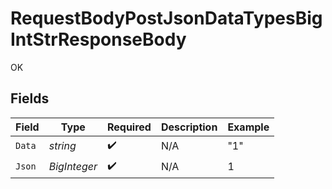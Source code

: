 # RequestBodyPostJsonDataTypesBigIntStrResponseBody

OK


## Fields

| Field              | Type               | Required           | Description        | Example            |
| ------------------ | ------------------ | ------------------ | ------------------ | ------------------ |
| `Data`             | *string*           | :heavy_check_mark: | N/A                | "1"                |
| `Json`             | *BigInteger*       | :heavy_check_mark: | N/A                | 1                  |